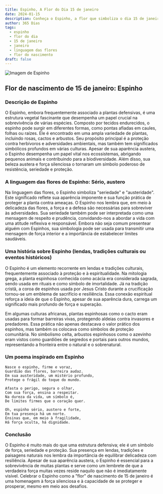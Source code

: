 ```yaml
---
title: Espinho, A Flor do Dia 15 de janeiro
date: 2024-01-15
description: Conheça o Espinho, a flor que simboliza o dia 15 de janeiro e seu significado 'Sério, austero'. Explore a beleza e o simbolismo desta flor encantadora.
author: 365 Dias
tags:
  - espinho
  - flor do dia
  - 15 de janeiro
  - janeiro
  - linguagem das flores
  - flor do nascimento
draft: false
---
```


![Imagem de Espinho](https://cdn.pixabay.com/photo/2016/11/12/14/06/spur-1818848_640.jpg#center)


## Flor de nascimento de 15 de janeiro: Espinho

### Descrição de Espinho

O Espinho, embora frequentemente associado a plantas defensivas, é uma estrutura vegetal fascinante que desempenha um papel crucial na sobrevivência de várias espécies. Composto por tecidos endurecidos, o espinho pode surgir em diferentes formas, como pontas afiadas em caules, folhas ou raízes. Ele é encontrado em uma ampla variedade de plantas, incluindo rosas, cactos e arbustos. Seu propósito principal é a proteção contra herbívoros e adversidades ambientais, mas também tem significados simbólicos profundos em várias culturas. Apesar de sua aparência austera, o Espinho desempenha um papel vital nos ecossistemas, abrigando pequenos animais e contribuindo para a biodiversidade. Além disso, sua beleza austera e força silenciosa o tornaram um símbolo poderoso de resistência, seriedade e proteção.

### A linguagem das flores de Espinho: Sério, austero

Na linguagem das flores, o Espinho simboliza "seriedade" e "austeridade". Este significado reflete sua aparência imponente e sua função prática de proteger a planta contra ameaças. O Espinho nos lembra que, em meio à delicadeza das flores, a força e a defesa são necessárias para sobreviver às adversidades. Sua seriedade também pode ser interpretada como uma mensagem de respeito e prudência, convidando-nos a abordar a vida com uma atitude reflexiva e responsável. Embora não seja comum presentear alguém com Espinhos, sua simbologia pode ser usada para transmitir uma mensagem de força interior e a importância de estabelecer limites saudáveis.

### Uma história sobre Espinho (lendas, tradições culturais ou eventos históricos)

O Espinho é um elemento recorrente em lendas e tradições culturais, frequentemente associado à proteção e à espiritualidade. Na mitologia grega, a planta espinhosa conhecida como acácia era considerada sagrada, sendo usada em rituais e como símbolo de imortalidade. Já na tradição cristã, a coroa de espinhos usada por Jesus Cristo durante a crucificação tornou-se um emblema de sacrifício e resiliência. Essa conexão espiritual reforça a ideia de que o Espinho, apesar de sua aparência dura, carrega um significado mais profundo de força e superação.

Em algumas culturas africanas, plantas espinhosas como o cacto eram usadas para formar barreiras vivas, protegendo aldeias contra invasores e predadores. Essa prática não apenas destacava o valor prático dos espinhos, mas também os colocava como símbolos de proteção comunitária. No simbolismo celta, arbustos espinhosos como o azevinho eram vistos como guardiões de segredos e portais para outros mundos, representando a fronteira entre o natural e o sobrenatural.

### Um poema inspirado em Espinho

```
Nasce o espinho, firme e voraz,  
Guardião das flores, barreira audaz.  
Em sua austeridade, um mistério profundo,  
Protege o frágil do toque do mundo.  

Afasta o perigo, segura o olhar,  
Com sua força, ensina a respeitar.  
Na dureza da vida, um símbolo é,  
De limites firmes que o coração quer.  

Oh, espinho sério, austero e forte,  
Em tua presença há um norte.  
Ensinas que, em meio à fragilidade,  
Há força oculta, há dignidade.
```

### Conclusão

O Espinho é muito mais do que uma estrutura defensiva; ele é um símbolo de força, seriedade e proteção. Sua presença em lendas, tradições e paisagens naturais nos lembra da importância de equilibrar delicadeza com resiliência. Apesar de sua aparência austera, o Espinho é essencial para a sobrevivência de muitas plantas e serve como um lembrete de que a verdadeira força muitas vezes reside naquilo que não é imediatamente visível. Celebrar o Espinho como a "flor" de nascimento de 15 de janeiro é uma homenagem à força silenciosa e à capacidade de se proteger e prosperar, mesmo em meio aos desafios.